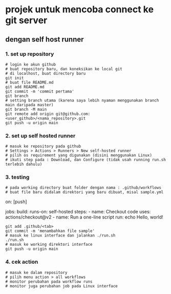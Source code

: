 # projek untuk mencoba connect ke git server

## dengan self host runner
### 1. set up repository
```
# login ke akun github
# buat repository baru, dan koneksikan ke local git
# di localhost, buat directory baru
git init
# buat file README.md
git add README.md
git commit -m 'commit pertama'
git branch
# setting branch utama (karena saya lebih nyaman menggunakan branch main daripada master)
git branch -M main
git remote add origin git@github.com:<user_github>/<nama_repository>.git
git push -u origin main
```

### 2. set up self hosted runner
```
# masuk ke repository pada github
# Settings > Actions > Runners > New self-hosted runner
# pilih os requirement yang digunakan (disini menggunakan Linux)
# ikuti step pada : Download, dan Configure (tidak usah running run.sh terlebih dahulu)
```
### 3. testing
```
# pada working directory buat folder dengan nama : .github/workflows
# buat file baru didalam direktori yang baru dibuat, misal sample.yml
```
on: [push]

jobs:
  build:
    runs-on: self-hosted
    steps:
    - name: Checkout code
      uses: actions/checkout@v2
    - name: Run a one-line script
      run: echo Hello, world!
```
git add .github/<tab>
git commit -m 'menambahkan file sample'
# masuk ke linux interface dan jalankan ./run.sh
./run.sh
# masuk ke working direktori interface
git push -u origin main
```
### 4. cek action
```
# masuk ke dalam repository
# pilih menu action > all workflows
# monitor perubahan pada workflow runs
# monitor juga perubahan job pada Linux interface 
```
